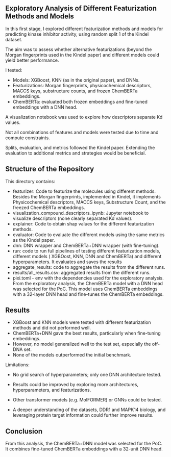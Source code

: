 ## Exploratory Analysis of Different Featurization Methods and Models

In this first stage, I explored different featurization methods and models for predicting kinase inhibitor activity, using random split 1 of the Kindel dataset.

The aim was to assess whether alternative featurizations (beyond the Morgan fingerprints used in the Kindel paper) and different models could yield better performance.

I tested:

* Models: XGBoost, KNN (as in the original paper), and DNNs.
* Featurizations: Morgan fingerprints, physicochemical descriptors, MACCS keys, substructure counts, and frozen ChemBERTa embeddings.
* ChemBERTa: evaluated both frozen embeddings and fine-tuned embeddings with a DNN head.

A visualization notebook was used to explore how descriptors separate Kd values. 

Not all combinations of features and models were tested due to time and compute constraints.

Splits, evaluation, and metrics followed the Kindel paper. Extending the evaluation to additional metrics and strategies would be beneficial.

## Structure of the Repository
This directory contains:

* featurizer: Code to featurize the molecules using different methods. 
   Besides the Morgan fingerprints, implemented in Kindel, it implements Physicochemical descriptors, MACCS keys, Substructure Count, and the freezed ChemBERTa embeddings. 
* visualization_compound_descriptors_ipynb: Jupyter notebook to visualize descriptors (none clearly separated Kd values).
* explainer: Code to obtain shap values for the different featurization methods.
* evaluator: Code to evaluate the different models using the same metrics as the Kindel paper. 
* dnn: DNN wrapper and ChemBERTa+DNN wrapper (with fine-tuning).
* run: code to run full pipelines of testing different featurization models, different models ( XGBOost, KNN, DNN and ChemBERTa) and different hyperparameters. It evaluates and saves the results
* aggregate_results: code to aggregate the results from the different runs. 
* results/all_results.csv: aggregated results from the different runs.
* pixi.toml - env with the dependencies used for the exploratory analysis.
From the exploratory analysis, the ChemBERTa model with a DNN head was selected for the PoC. This model uses ChemBERTa embeddings with a 32-layer DNN head and fine-tunes the ChemBERTa embeddings.

## Results
* XGBoost and KNN models were tested with different featurization methods and did not performed well.
* ChemBERTa+DNN gave the best results, particularly when fine-tuning embeddings.
* However, no model generalized well to the test set, especially the off-DNA set.
* None of the models outperformed the initial benchmark.

Limitations:

* No grid search of hyperparameters; only one DNN architecture tested.

* Results could be improved by exploring more architectures, hyperparameters, and featurizations.

* Other transformer models (e.g. MolFORMER) or GNNs could be tested.

* A deeper understanding of the datasets, DDR1 and MAPK14 biology, and leveraging protein target information could further improve results.

## Conclusion
From this analysis, the ChemBERTa+DNN model was selected for the PoC. It combines fine-tuned ChemBERTa embeddings with a 32-unit DNN head.